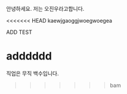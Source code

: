 안녕하세요. 저는 오진우라고합니다.

<<<<<<< HEAD
kaewjgaoggjwoegwoegea

ADD TEST

adddddd
=======
직업은 무직 백수입니다.
>>>>>>> bam
